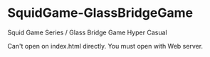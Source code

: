 # SquidGame-GlassBridgeGame
Squid Game Series / Glass Bridge Game Hyper Casual

Can't open on index.html directly. You must open with Web server.
